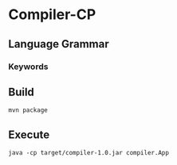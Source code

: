 # Compiler-CP

## Language Grammar

### Keywords


## Build

    mvn package

## Execute

    java -cp target/compiler-1.0.jar compiler.App

